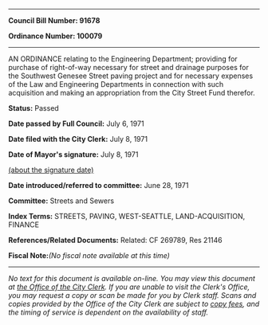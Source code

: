 

********

**Council Bill Number: 91678**
   
**Ordinance Number: 100079**
********

 AN ORDINANCE relating to the Engineering Department; providing for purchase of right-of-way necessary for street and drainage purposes for the Southwest Genesee Street paving project and for necessary expenses of the Law and Engineering Departments in connection with such acquisition and making an appropriation from the City Street Fund therefor.

**Status:** Passed
   
**Date passed by Full Council:** July 6, 1971
   
**Date filed with the City Clerk:** July 8, 1971
   
**Date of Mayor's signature:** July 8, 1971
   
[(about the signature date)](/~public/approvaldate.htm)
   
   
   
**Date introduced/referred to committee:** June 28, 1971
   
**Committee:** Streets and Sewers
   
   
**Index Terms:** STREETS, PAVING, WEST-SEATTLE, LAND-ACQUISITION, FINANCE

**References/Related Documents:** Related: CF 269789, Res 21146

**Fiscal Note:**_(No fiscal note available at this time)_
********

_No text for this document is available on-line. You may view this document at [the Office of the City Clerk](http://www.seattle.gov/leg/clerk/contactUs.htm). If you are unable to visit the Clerk's Office, you may request a copy or scan be made for you by Clerk staff. Scans and copies provided by the Office of the City Clerk are subject to [copy fees](http://clerk.seattle.gov/~public/clerkfees.htm), and the timing of service is dependent on the availability of staff._

